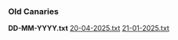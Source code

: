 ### Old Canaries

**DD-MM-YYYY.txt**
[20-04-2025.txt](./20-04-2025.txt)
[21-01-2025.txt](./21-01-2025.txt)
